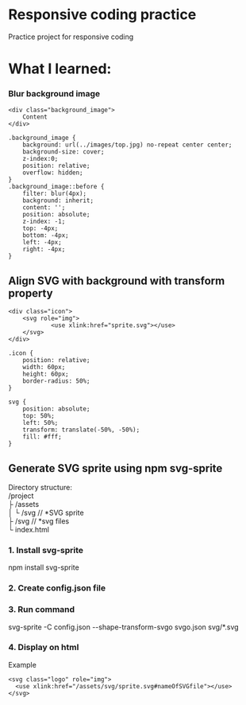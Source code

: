 # Responsive coding practice  
Practice project for responsive coding  

# What I learned:

### Blur background image

```
<div class="background_image">
    Content
</div>
```

```
.background_image {
    background: url(../images/top.jpg) no-repeat center center;
    background-size: cover;
    z-index:0;
    position: relative;
    overflow: hidden; 
}
.background_image::before {
    filter: blur(4px);
    background: inherit;
    content: '';
    position: absolute;
    z-index: -1;
    top: -4px;
    bottom: -4px;
    left: -4px;
    right: -4px;
}
```

## Align SVG with background with transform property

```
<div class="icon">
    <svg role="img">
            <use xlink:href="sprite.svg"></use>
    </svg>                                
</div>
```

```
.icon {
    position: relative;
    width: 60px;
    height: 60px;
    border-radius: 50%;
}

svg {
    position: absolute;
    top: 50%;
    left: 50%;
    transform: translate(-50%, -50%);
    fill: #fff;
}
```
## Generate SVG sprite using npm svg-sprite

Directory structure:    
/project  
├ /assets  
│ └ /svg // *SVG sprite  
├ /svg  // *svg files  
└ index.html  

### 1. Install svg-sprite  
npm install svg-sprite    

### 2. Create config.json file  


### 3. Run command  
svg-sprite -C config.json --shape-transform-svgo svgo.json svg/*.svg  

### 4. Display on html  
Example
```
<svg class="logo" role="img">
  <use xlink:href="/assets/svg/sprite.svg#nameOfSVGfile"></use>
</svg>
```